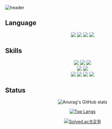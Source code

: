 ![header](https://capsule-render.vercel.app/api?type=waving&color=gradient&height=280&section=header&text=Welcome%20🤗&desc=I'm%20Hyunkyu%20:%20%29&fontSize=60&fontAlignY=40&descSize=25&descAlignY=58&animation=fadeIn)

## Language

<p align="center" display="inline-block">
<img src="https://img.shields.io/badge/Java-1E8CBE?style=for-the-badge&logo=Java&logoColor=black">
<img src="https://img.shields.io/badge/Java Script-F7DF1E?style=for-the-badge&logo=JavaScript&logoColor=black">
<img src="https://img.shields.io/badge/c-A8B9CC?style=for-the-badge&logo=C&logoColor=black">
<img src="https://img.shields.io/badge/c++-00599C?style=for-the-badge&logo=cplusplus&logoColor=black">
</p>

## Skills

<p align="center" display="inline-block">
<img src="https://img.shields.io/badge/spring-6DB33F?style=for-the-badge&logo=Spring&logoColor=black">
<img src="https://img.shields.io/badge/spring boot-6DB33F?style=for-the-badge&logo=Spring Boot&logoColor=black">
<img src="https://img.shields.io/badge/spring security-6DB33F?style=for-the-badge&logo=Spring Security&logoColor=black">
</br>
<img src="https://img.shields.io/badge/Redis-DC382D?style=for-the-badge&logo=Redis&logoColor=black">
<img src="https://img.shields.io/badge/Mysql-4479A1?style=for-the-badge&logo=Mysql&logoColor=black">
</br>
<img src="https://img.shields.io/badge/Aws s3-569A31?style=for-the-badge&logo=amazons3&logoColor=black">
<img src="https://img.shields.io/badge/Aws Ec2-FF9900?style=for-the-badge&logo=amazonec2&logoColor=black">
<img src="https://img.shields.io/badge/Aws route 53-8C4FFF?style=for-the-badge&logo=amazonroute53&logoColor=black">
<img src="https://img.shields.io/badge/docker-2496ED?style=for-the-badge&logo=docker&logoColor=black">
</p>

## Status

<div align="center">

![Anurag's GitHub stats](https://github-readme-stats.vercel.app/api?username=wken5577&show_icons=true)

[![Top Langs](https://github-readme-stats.vercel.app/api/top-langs/?username=wken5577&layout=compact)](https://github.com/anuraghazra/github-readme-stats)

[![Solved.ac프로필](http://mazassumnida.wtf/api/generate_badge?boj=wken5577)](https://solved.ac/wken5577)

</div>
